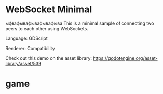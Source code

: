 # WebSocket Minimal
ыфвафывафывафывафыва
This is a minimal sample of connecting two peers to each other using WebSockets.

Language: GDScript

Renderer: Compatibility

Check out this demo on the asset library: https://godotengine.org/asset-library/asset/539
# game
